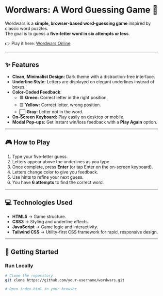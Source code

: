 # Wordwars: A Word Guessing Game 🎯

Wordwars is a **simple, browser-based word-guessing game** inspired by classic word puzzles.  
The goal is to guess a **five-letter word in six attempts or less**.  

👉 Play it here: [Wordwars Online](https://wordwars-pi.vercel.app/)

---

## ✨ Features
- **Clean, Minimalist Design:** Dark theme with a distraction-free interface.  
- **Underline Style:** Letters are displayed on elegant underlines instead of boxes.  
- **Color-Coded Feedback:**  
  - 🟩 **Green:** Correct letter in the right position.  
  - 🟨 **Yellow:** Correct letter, wrong position.  
  - ⬜ **Gray:** Letter not in the word.  
- **On-Screen Keyboard:** Play easily on desktop or mobile.  
- **Modal Pop-ups:** Get instant win/loss feedback with a **Play Again** option.  

---

## 🎮 How to Play
1. Type your five-letter guess.  
2. Letters appear above the underlines as you type.  
3. Once complete, press **Enter** (or tap Enter on the on-screen keyboard).  
4. Letters change color to give you feedback.  
5. Use hints to refine your next guess.  
6. You have **6 attempts** to find the correct word.  

---

## 💻 Technologies Used
- **HTML5** → Game structure.  
- **CSS3** → Styling and underline effects.  
- **JavaScript** → Game logic and interactivity.  
- **Tailwind CSS** → Utility-first CSS framework for rapid, responsive design.  

---

## 🚀 Getting Started

### Run Locally
```bash
# Clone the repository
git clone https://github.com/your-username/wordwars.git

# Open index.html in your browser

